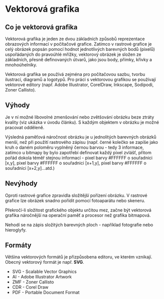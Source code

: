 # Vektorová grafika

## Co je vektorová grafika

Vektorová grafika je jeden ze dvou základních způsobů reprezentace obrazových informací v počítačové grafice. Zatímco v rastrové grafice je celý obrázek popsán pomocí hodnot jednotlivých barevných bodů (pixelů) uspořádaných do pravoúhlé mřížky, vektorový obrázek je složen ze základních, přesně definovaných útvarů, jako jsou body, přímky, křivky a mnohoúhelníky.

Vektorová grafika se používá zejména pro počítačovou sazbu, tvorbu ilustrací, diagramů a logotypů. Pro práci s vektorovou grafikou se používají vektorové editory (např. Adobe Illustrator, CorelDraw, Inkscape, Sodipodi, Zoner Callisto).

## Výhody

Je v ní možné libovolné zmenšování nebo zvětšování obrázku beze ztráty kvality (viz ukázka v úvodu článku). S každým objektem v obrázku je možné pracovat odděleně.

Výsledná paměťová náročnost obrázku je u jednolitých barevných obrázků menší, než při použití rastrového zápisu (např. černé kolečko se zapíše jako kruh o daném poloměru vyplněný černou barvou - tedy 3 informace, zatímco u bitmapy by bylo zapotřebí definovat každý pixel zvlášť, přitom pořád dokola téměř stejnou informací - pixel barvy #FFFFFF o souřadnici [x,y], pixel barvy #FFFFFF o souřadnici [x+1,y], pixel barvy #FFFFFF o souřadnici [x+2,y]...atd.)

## Nevýhody

Oproti rastrové grafice zpravidla složitější pořízení obrázku. V rastrové grafice lze obrázek snadno pořídit pomocí fotoaparátu nebo skeneru. 

Překročí-li složitost grafického objektu určitou mez, začne být vektorová grafika náročnější na operační paměť a procesor než grafika bitmapová.

Nehodí se na zápis složitých barevných ploch - například fotografie nebo hieroglyfy.

## Formáty

Většina vektorových formátů je přizpůsobena editoru, ve kterém vznikají. Obecný vektorový formát je např. **SVG**.

- SVG - Scalable Vector Graphics
- AI - Adobe Illustrator Artwork
- ZMF - Zoner Callisto
- CDR - Corel Draw
- PDF - Portable Document Format
